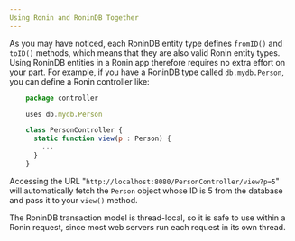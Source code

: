```yaml
---
Using Ronin and RoninDB Together
---
```


As you may have noticed, each RoninDB entity type defines `fromID()` and
`toID()` methods, which means that they are also valid Ronin entity types.
Using RoninDB entities in a Ronin app therefore requires no extra effort on
your part. For example, if you have a RoninDB type called `db.mydb.Person`,
you can define a Ronin controller like:

```js
    package controller

    uses db.mydb.Person

    class PersonController {
      static function view(p : Person) {
        ...
      }
    }
```

Accessing the URL "`http://localhost:8080/PersonController/view?p=5`" will
automatically fetch the `Person` object whose ID is 5 from the database and
pass it to your `view()` method.

The RoninDB transaction model is thread-local, so it is safe to use within a
Ronin request, since most web servers run each request in its own thread.
